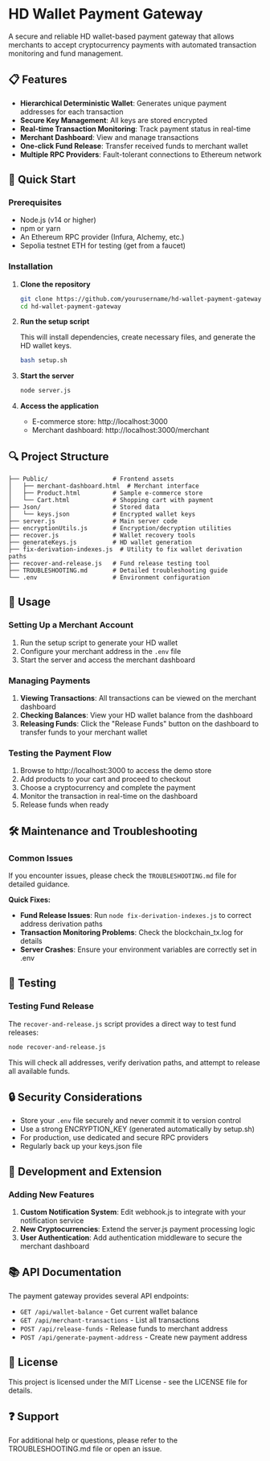 # HD Wallet Payment Gateway

A secure and reliable HD wallet-based payment gateway that allows merchants to accept cryptocurrency payments with automated transaction monitoring and fund management.

## 📋 Features

- **Hierarchical Deterministic Wallet**: Generates unique payment addresses for each transaction
- **Secure Key Management**: All keys are stored encrypted
- **Real-time Transaction Monitoring**: Track payment status in real-time
- **Merchant Dashboard**: View and manage transactions
- **One-click Fund Release**: Transfer received funds to merchant wallet
- **Multiple RPC Providers**: Fault-tolerant connections to Ethereum network

## 🚀 Quick Start

### Prerequisites

- Node.js (v14 or higher)
- npm or yarn
- An Ethereum RPC provider (Infura, Alchemy, etc.)
- Sepolia testnet ETH for testing (get from a faucet)

### Installation

1. **Clone the repository**

   ```bash
   git clone https://github.com/yourusername/hd-wallet-payment-gateway.git
   cd hd-wallet-payment-gateway
   ```

2. **Run the setup script**

   This will install dependencies, create necessary files, and generate the HD wallet keys.

   ```bash
   bash setup.sh
   ```

3. **Start the server**

   ```bash
   node server.js
   ```

4. **Access the application**

   - E-commerce store: http://localhost:3000
   - Merchant dashboard: http://localhost:3000/merchant

## 🔍 Project Structure

```
├── Public/                  # Frontend assets
│   ├── merchant-dashboard.html  # Merchant interface
│   ├── Product.html         # Sample e-commerce store
│   └── Cart.html            # Shopping cart with payment
├── Json/                    # Stored data
│   └── keys.json            # Encrypted wallet keys
├── server.js                # Main server code
├── encryptionUtils.js       # Encryption/decryption utilities
├── recover.js               # Wallet recovery tools
├── generateKeys.js          # HD wallet generation
├── fix-derivation-indexes.js  # Utility to fix wallet derivation paths
├── recover-and-release.js   # Fund release testing tool
├── TROUBLESHOOTING.md       # Detailed troubleshooting guide
└── .env                     # Environment configuration
```

## 💼 Usage

### Setting Up a Merchant Account

1. Run the setup script to generate your HD wallet
2. Configure your merchant address in the `.env` file
3. Start the server and access the merchant dashboard

### Managing Payments

1. **Viewing Transactions**: All transactions can be viewed on the merchant dashboard
2. **Checking Balances**: View your HD wallet balance from the dashboard
3. **Releasing Funds**: Click the "Release Funds" button on the dashboard to transfer funds to your merchant wallet

### Testing the Payment Flow

1. Browse to http://localhost:3000 to access the demo store
2. Add products to your cart and proceed to checkout
3. Choose a cryptocurrency and complete the payment
4. Monitor the transaction in real-time on the dashboard
5. Release funds when ready

## 🛠 Maintenance and Troubleshooting

### Common Issues

If you encounter issues, please check the `TROUBLESHOOTING.md` file for detailed guidance.

**Quick Fixes:**

- **Fund Release Issues**: Run `node fix-derivation-indexes.js` to correct address derivation paths
- **Transaction Monitoring Problems**: Check the blockchain_tx.log for details
- **Server Crashes**: Ensure your environment variables are correctly set in .env

## 🧪 Testing

### Testing Fund Release

The `recover-and-release.js` script provides a direct way to test fund releases:

```bash
node recover-and-release.js
```

This will check all addresses, verify derivation paths, and attempt to release all available funds.

## 🔒 Security Considerations

- Store your `.env` file securely and never commit it to version control
- Use a strong ENCRYPTION_KEY (generated automatically by setup.sh)
- For production, use dedicated and secure RPC providers
- Regularly back up your keys.json file

## 📝 Development and Extension

### Adding New Features

1. **Custom Notification System**: Edit webhook.js to integrate with your notification service
2. **New Cryptocurrencies**: Extend the server.js payment processing logic
3. **User Authentication**: Add authentication middleware to secure the merchant dashboard

## 📚 API Documentation

The payment gateway provides several API endpoints:

- `GET /api/wallet-balance` - Get current wallet balance
- `GET /api/merchant-transactions` - List all transactions
- `POST /api/release-funds` - Release funds to merchant address
- `POST /api/generate-payment-address` - Create new payment address

## 📜 License

This project is licensed under the MIT License - see the LICENSE file for details.

## ❓ Support

For additional help or questions, please refer to the TROUBLESHOOTING.md file or open an issue.
